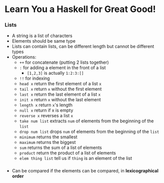 # Learn You a Haskell for Great Good!

### Lists

* A string is a list of characters
* Elements should be same type
* Lists can contain lists, can be different length but cannot be different types
* Operations:
    * `++` for concatenate (putting 2 lists together)
    * `:` for adding a element in the front of a list
        * `[1,2,3]` is actually `1:2:3:[]`
    * `!!` for indexing
    * `head x` return the first element of a list `x`
    * `tail x` return `x` without the first element
    * `last x` return the last element of a list `x`
    * `init x` return `x` without the last element
    * `length x` return `x`'s length
    * `null x` return if x is empty
    * `reverse x` reverses a list `x`
    * `take num list` extracts `num` of elements from the beginning of the `list`
    * `drop num list` drops `num` of elements from the beginning of the `list`
    * `minimum` returns the smallest
    * `maximum` returns the biggest
    * `sum` returns the sum of a list of elements
    * `product` return the product of a list of elements
    * `elem thing list` tell us if `thing` is an element of the list 

###
* Can be compared if the elements can be compared, in **lexicographical order**